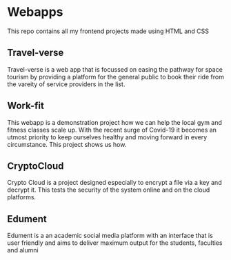 # Webapps
This repo contains all my frontend projects made using HTML and CSS

## Travel-verse
Travel-verse is a web app that is focussed on easing the pathway for space tourism by providing a platform for the general public to book their ride from the vareity of service providers in the list.

## Work-fit
This webapp is a demonstration project how we can help the local gym and fitness classes scale up. With the recent surge of Covid-19 it becomes an utmost priority to keep ourselves healthy and moving forward in every circumstance. This project shows us how.

## CryptoCloud
Crypto Cloud is a project designed especially to encrypt a file via a key and decrypt it. This tests the security of the system online and on the cloud platforms.

## Edument
Edument is a an academic social media platform with an interface that is user friendly and aims to deliver maximum output for the students, faculties and alumni

